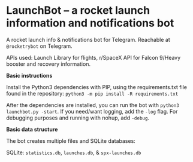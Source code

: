 # LaunchBot – a rocket launch information and notifications bot
A rocket launch info & notifications bot for Telegram. Reachable at `@rocketrybot` on Telegram.

APIs used: Launch Library for flights, r/SpaceX API for Falcon 9/Heavy booster and recovery information.

**Basic instructions**

Install the Python3 dependencies with PIP, using the requirements.txt file found in the repository: `python3 -m pip install -R requirements.txt `

After the dependencies are installed, you can run the bot with `python3 launchbot.py -start`. If you need/want logging, add the `-log` flag. For debugging purposes and running with nohup, add `-debug`.

**Basic data structure**

The bot creates multiple files and SQLite databases:

SQLite: `statistics.db`, `launches.db`, & `spx-launches.db`
